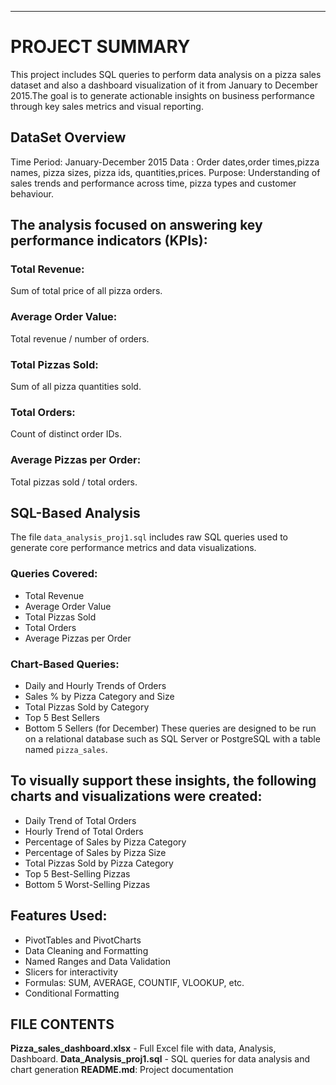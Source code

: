 ---
# PROJECT SUMMARY
This project includes SQL queries to perform data analysis on a pizza sales dataset and also a dashboard visualization of it from January to December 2015.The goal is to generate actionable insights on business performance through key sales metrics and visual reporting.

## DataSet Overview
Time Period: January-December 2015
Data : Order dates,order times,pizza names, pizza sizes, pizza ids, quantities,prices.
Purpose: Understanding of sales trends and performance across time, pizza types and customer behaviour.

## The analysis focused on answering key performance indicators (KPIs):
### Total Revenue:
Sum of total price of all pizza orders.
### Average Order Value:
Total revenue / number of orders.
### Total Pizzas Sold:
Sum of all pizza quantities sold.
### Total Orders:
Count of distinct order IDs.
### Average Pizzas per Order:
Total pizzas sold / total orders.

## SQL-Based Analysis
The file `data_analysis_proj1.sql` includes raw SQL queries used to generate core performance metrics and data visualizations.
### Queries Covered:
- Total Revenue
- Average Order Value
- Total Pizzas Sold
- Total Orders
- Average Pizzas per Order
### Chart-Based Queries:
- Daily and Hourly Trends of Orders
- Sales % by Pizza Category and Size
- Total Pizzas Sold by Category
- Top 5 Best Sellers
- Bottom 5 Sellers (for December)
 These queries are designed to be run on a relational database such as SQL Server or PostgreSQL with a table named `pizza_sales`.

## To visually support these insights, the following charts and visualizations were created:
- Daily Trend of Total Orders
- Hourly Trend of Total Orders
- Percentage of Sales by Pizza Category
- Percentage of Sales by Pizza Size
- Total Pizzas Sold by Pizza Category
- Top 5 Best-Selling Pizzas 
- Bottom 5 Worst-Selling Pizzas 

## Features Used: 
- PivotTables and PivotCharts
- Data Cleaning and Formatting
- Named Ranges and Data Validation
- Slicers for interactivity
- Formulas: SUM, AVERAGE, COUNTIF, VLOOKUP, etc.
- Conditional Formatting

## FILE CONTENTS
**Pizza_sales_dashboard.xlsx**  -  Full Excel file with data, Analysis, Dashboard.
**Data_Analysis_proj1.sql** - SQL queries for data analysis and chart generation
**README.md**: Project documentation 

